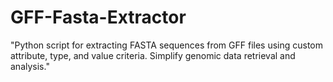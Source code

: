 # GFF-Fasta-Extractor
"Python script for extracting FASTA sequences from GFF files using custom attribute, type, and value criteria. Simplify genomic data retrieval and analysis."
